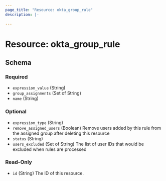 ```yaml
---
page_title: "Resource: okta_group_rule"
description: |-
  
---
```


# Resource: okta_group_rule





<!-- schema generated by tfplugindocs -->
## Schema

### Required

- `expression_value` (String)
- `group_assignments` (Set of String)
- `name` (String)

### Optional

- `expression_type` (String)
- `remove_assigned_users` (Boolean) Remove users added by this rule from the assigned group after deleting this resource
- `status` (String)
- `users_excluded` (Set of String) The list of user IDs that would be excluded when rules are processed

### Read-Only

- `id` (String) The ID of this resource.


